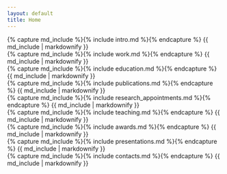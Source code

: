 ```yaml
---
layout: default
title: Home
---
```

<div class="section-container">
  <section class="container__col-sm-12 container__col-md-12 container__col-lg-6 intro">
    <div class="container">
  {% capture md_include %}{% include intro.md %}{% endcapture %}
  {{ md_include | markdownify }}
    </div>
  </section>

  <section class="container__col-sm-12 container__col-md-12 container__col-lg-6">
    <div class="container">
  {% capture md_include %}{% include work.md %}{% endcapture %}
  {{ md_include | markdownify }}
    </div>
  </section>

  <section class="container__col-sm-12 container__col-md-12 container__col-lg-6">
    <div class="container">
  {% capture md_include %}{% include education.md %}{% endcapture %}
  {{ md_include | markdownify }}
    </div>
  </section>

  <section class="container__col-sm-12 container__col-md-12 container__col-lg-6">
    <div class="container">
  {% capture md_include %}{% include publications.md %}{% endcapture %}
  {{ md_include | markdownify }}
    </div>
  </section>

  <section class="container__col-sm-12 container__col-md-12 container__col-lg-6">
    <div class="container">
  {% capture md_include %}{% include research_appointments.md %}{% endcapture %}
  {{ md_include | markdownify }}
    </div>
  </section>

  <section class="container__col-sm-12 container__col-md-12 container__col-lg-6">
    <div class="container">
  {% capture md_include %}{% include teaching.md %}{% endcapture %}
  {{ md_include | markdownify }}
    </div>
  </section>

  <section class="container__col-sm-12 container__col-md-12 container__col-lg-6">
    <div class="container">
  {% capture md_include %}{% include awards.md %}{% endcapture %}
  {{ md_include | markdownify }}
    </div>
  </section>

  <section class="container__col-sm-12 container__col-md-12 container__col-lg-6">
    <div class="container">
  {% capture md_include %}{% include presentations.md %}{% endcapture %}
  {{ md_include | markdownify }}
    </div>
  </section>

  <section class="container__col-sm-12 container__col-md-12 container__col-lg-6">
    <div class="container contacts">
  {% capture md_include %}{% include contacts.md %}{% endcapture %}
  {{ md_include | markdownify }}
    </div>
  </section>
</div>
